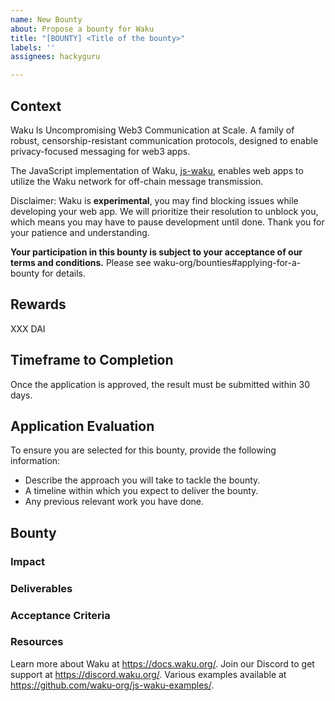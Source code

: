 ```yaml
---
name: New Bounty
about: Propose a bounty for Waku
title: "[BOUNTY] <Title of the bounty>"
labels: ''
assignees: hackyguru

---
```


## Context

<!--
Context for the bounty on Gitcoin/Bounty platform. Currently curated for a js-waku bounty.
Only change if the bounty is for another SDK
-->

Waku Is Uncompromising Web3 Communication at Scale.
A family of robust, censorship-resistant communication protocols, designed to enable privacy-focused messaging for web3 apps.

The JavaScript implementation of Waku, [js-waku](https://github.com/waku-org/js-waku/), enables web apps to utilize the Waku network for off-chain message transmission.

Disclaimer: Waku is **experimental**, you may find blocking issues while developing your web app. We will prioritize their resolution to unblock you, which means you may have to pause development until done.
Thank you for your patience and understanding.

**Your participation in this bounty is subject to your acceptance of our terms and conditions.**
Please see waku-org/bounties#applying-for-a-bounty for details.

## Rewards

<!-- Mention the reward for successfully completing the bounty -->

XXX DAI

## Timeframe to Completion

<!-- timeframe to avoid hogging of bounties. Change as appropriate. -->

Once the application is approved, the result must be submitted within 30 days.

## Application Evaluation

<!-- Criteria we will use to select the hacker that will do the bounty -->

To ensure you are selected for this bounty, provide the following information:

- Describe the approach you will take to tackle the bounty.
- A timeline within which you expect to deliver the bounty.
- Any previous relevant work you have done.

## Bounty

<!-- Explain your bounty's executive summary that precisely mentions its outline -->

### Impact

<!-- Explain how your bounty positively contributes to the growth of Waku -->

### Deliverables

<!-- List out all the deliverables of the bounty -->

### Acceptance Criteria

<!-- Explain the guidelines, rules and other factors that help determine whether the bounty is complete -->

### Resources

<!--
List out some of the resources that can be helpful in completing the bounty.
Feel free to modify the list below
-->

Learn more about Waku at https://docs.waku.org/.
Join our Discord to get support at https://discord.waku.org/.
Various examples available at https://github.com/waku-org/js-waku-examples/.
